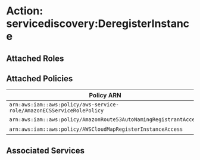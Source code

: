 # Action: servicediscovery:DeregisterInstance

## Attached Roles

## Attached Policies

| Policy ARN | Policy Name |
|------------|-------------|
| `arn:aws:iam::aws:policy/aws-service-role/AmazonECSServiceRolePolicy` | [AmazonECSServiceRolePolicy](../policies.md#amazonecsservicerolepolicy) |
| `arn:aws:iam::aws:policy/AmazonRoute53AutoNamingRegistrantAccess` | [AmazonRoute53AutoNamingRegistrantAccess](../policies.md#amazonroute53autonamingregistrantaccess) |
| `arn:aws:iam::aws:policy/AWSCloudMapRegisterInstanceAccess` | [AWSCloudMapRegisterInstanceAccess](../policies.md#awscloudmapregisterinstanceaccess) |

## Associated Services

